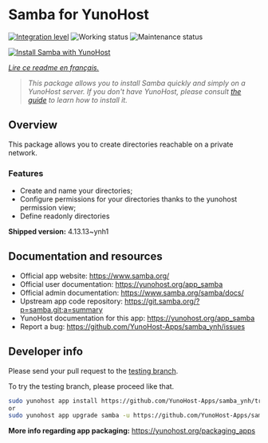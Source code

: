 <!--
N.B.: This README was automatically generated by https://github.com/YunoHost/apps/tree/master/tools/README-generator
It shall NOT be edited by hand.
-->

# Samba for YunoHost

[![Integration level](https://dash.yunohost.org/integration/samba.svg)](https://dash.yunohost.org/appci/app/samba) ![Working status](https://ci-apps.yunohost.org/ci/badges/samba.status.svg) ![Maintenance status](https://ci-apps.yunohost.org/ci/badges/samba.maintain.svg)

[![Install Samba with YunoHost](https://install-app.yunohost.org/install-with-yunohost.svg)](https://install-app.yunohost.org/?app=samba)

*[Lire ce readme en français.](./README_fr.md)*

> *This package allows you to install Samba quickly and simply on a YunoHost server.
If you don't have YunoHost, please consult [the guide](https://yunohost.org/#/install) to learn how to install it.*

## Overview

This package allows you to create directories reachable on a private network.

### Features

- Create and name your directories;
- Configure permissions for your directories thanks to the yunohost permission view;
- Define readonly directories


**Shipped version:** 4.13.13~ynh1
## Documentation and resources

* Official app website: <https://www.samba.org/>
* Official user documentation: <https://yunohost.org/app_samba>
* Official admin documentation: <https://www.samba.org/samba/docs/>
* Upstream app code repository: <https://git.samba.org/?p=samba.git;a=summary>
* YunoHost documentation for this app: <https://yunohost.org/app_samba>
* Report a bug: <https://github.com/YunoHost-Apps/samba_ynh/issues>

## Developer info

Please send your pull request to the [testing branch](https://github.com/YunoHost-Apps/samba_ynh/tree/testing).

To try the testing branch, please proceed like that.

``` bash
sudo yunohost app install https://github.com/YunoHost-Apps/samba_ynh/tree/testing --debug
or
sudo yunohost app upgrade samba -u https://github.com/YunoHost-Apps/samba_ynh/tree/testing --debug
```

**More info regarding app packaging:** <https://yunohost.org/packaging_apps>
